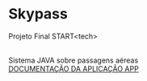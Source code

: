 # Skypass
Projeto Final START&lt;tech&gt;

<br>
Sistema JAVA sobre passagens aéreas
<br>
<a href="https://docs.google.com/document/d/1ElRBBApK8j2OIPLHJ2G7ijFpY8Qq2nvwOsQtGmz6KdQ/edit?usp=sharing">DOCUMENTAÇÃO DA APLICAÇÃO APP</a>

